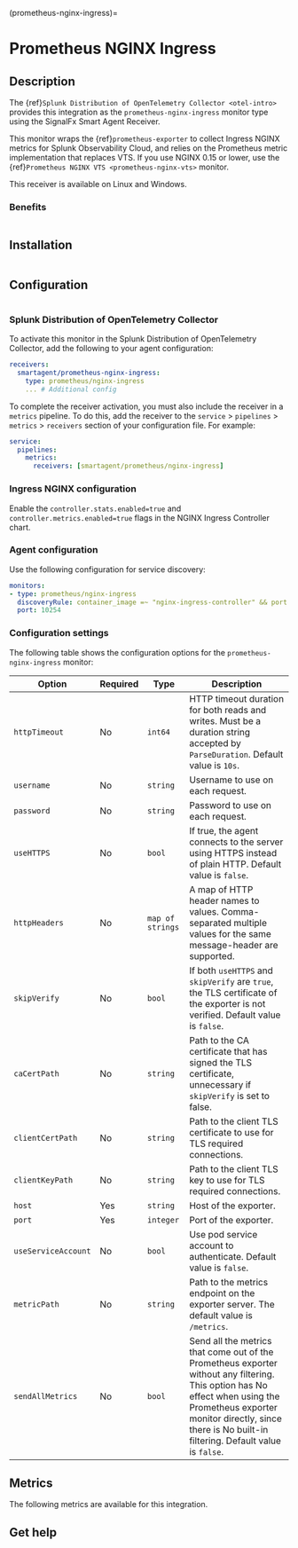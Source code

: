 (prometheus-nginx-ingress)=

# Prometheus NGINX Ingress
<meta name="Description" content="Documentation on the prometheus-nginx-ingress integration for Splunk Observability Cloud.">

## Description

The {ref}`Splunk Distribution of OpenTelemetry Collector <otel-intro>` provides this integration as the `prometheus-nginx-ingress` monitor type using the SignalFx Smart Agent Receiver.

This monitor wraps the {ref}`prometheus-exporter` to collect Ingress NGINX metrics for Splunk Observability Cloud, and relies on the Prometheus metric implementation that replaces VTS. If you use NGINX 0.15 or lower, use the {ref}`Prometheus NGINX VTS <prometheus-nginx-vts>` monitor.

This receiver is available on Linux and Windows.

### Benefits

```{include} /_includes/benefits.md
```

## Installation

```{include} /_includes/collector-installation.md
```

## Configuration

```{include} /_includes/configuration.md
```

### Splunk Distribution of OpenTelemetry Collector

To activate this monitor in the Splunk Distribution of OpenTelemetry Collector, add the following to your agent configuration:

```yaml 
receivers:
  smartagent/prometheus-nginx-ingress:
    type: prometheus/nginx-ingress
    ... # Additional config
```

To complete the receiver activation, you must also include the receiver in a `metrics` pipeline. To do this, add the receiver to the `service` > `pipelines` > `metrics` > `receivers` section of your configuration file. For example:

```yaml
service:
  pipelines:
    metrics:
      receivers: [smartagent/prometheus/nginx-ingress]
```

### Ingress NGINX configuration

Enable the `controller.stats.enabled=true` and `controller.metrics.enabled=true` flags in the NGINX Ingress Controller chart.

### Agent configuration

Use the following configuration for service discovery:

```yaml
monitors:
- type: prometheus/nginx-ingress
  discoveryRule: container_image =~ "nginx-ingress-controller" && port == 10254
  port: 10254
```

### Configuration settings

The following table shows the configuration options for the `prometheus-nginx-ingress` monitor:

| Option | Required | Type | Description |
| --- | --- | --- | --- |
| `httpTimeout` | No | `int64` | HTTP timeout duration for both reads and writes. Must be a duration string accepted by `ParseDuration`. Default value is `10s`. |
| `username` | No | `string` | Username to use on each request. |
| `password` | No | `string` | Password to use on each request. |
| `useHTTPS` | No | `bool` | If true, the agent connects to the server using HTTPS instead of plain HTTP. Default value is `false`. |
| `httpHeaders` | No | `map of strings` | A map of HTTP header names to values. Comma-separated multiple values for the same message-header are supported. |
| `skipVerify` | No | `bool` | If both `useHTTPS` and `skipVerify` are `true`, the TLS certificate of the exporter is not verified. Default value is `false`. |
| `caCertPath` | No | `string` | Path to the CA certificate that has signed the TLS certificate, unnecessary if `skipVerify` is set to false. |
| `clientCertPath` | No | `string` | Path to the client TLS certificate to use for TLS required connections. |
| `clientKeyPath` | No | `string` | Path to the client TLS key to use for TLS required connections. |
| `host` | Yes | `string` | Host of the exporter. |
| `port` | Yes | `integer` | Port of the exporter. |
| `useServiceAccount` | No | `bool` | Use pod service account to authenticate. Default value is `false`. |
| `metricPath` | No | `string` | Path to the metrics endpoint on the exporter server. The default value is `/metrics`. |
| `sendAllMetrics` | No | `bool` | Send all the metrics that come out of the Prometheus exporter without any filtering. This option has No effect when using the Prometheus exporter monitor directly, since there is No built-in filtering. Default value is `false`. |

## Metrics

The following metrics are available for this integration.

<div class="metrics-yaml" url="https://raw.githubusercontent.com/signalfx/signalfx-agent/main/pkg/monitors/prometheus/nginxingress/metadata.yaml"></div>

## Get help

```{include} /_includes/troubleshooting.md
```

